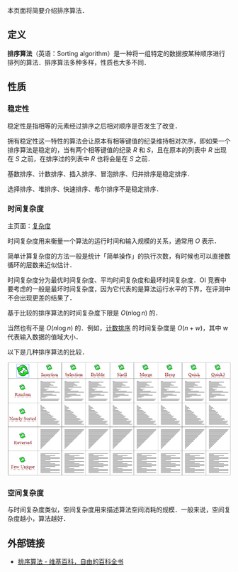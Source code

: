 本页面将简要介绍排序算法．

## 定义

**排序算法**（英语：Sorting algorithm）是一种将一组特定的数据按某种顺序进行排列的算法．排序算法多种多样，性质也大多不同．

## 性质

### 稳定性

稳定性是指相等的元素经过排序之后相对顺序是否发生了改变．

拥有稳定性这一特性的算法会让原本有相等键值的纪录维持相对次序，即如果一个排序算法是稳定的，当有两个相等键值的纪录 $R$ 和 $S$，且在原本的列表中 $R$ 出现在 $S$ 之前，在排序过的列表中 $R$ 也将会是在 $S$ 之前．

基数排序、计数排序、插入排序、冒泡排序、归并排序是稳定排序．

选择排序、堆排序、快速排序、希尔排序不是稳定排序．

### 时间复杂度

主页面：[复杂度](./complexity.md)

时间复杂度用来衡量一个算法的运行时间和输入规模的关系，通常用 $O$ 表示．

简单计算复杂度的方法一般是统计「简单操作」的执行次数，有时候也可以直接数循环的层数来近似估计．

时间复杂度分为最优时间复杂度、平均时间复杂度和最坏时间复杂度．OI 竞赛中要考虑的一般是最坏时间复杂度，因为它代表的是算法运行水平的下界，在评测中不会出现更差的结果了．

基于比较的排序算法的时间复杂度下限是 $O(n\log n)$ 的．

当然也有不是 $O(n\log n)$ 的．例如，[计数排序](./counting-sort.md) 的时间复杂度是 $O(n+w)$，其中 $w$ 代表输入数据的值域大小．

以下是几种排序算法的比较．

![几种排序算法的比较](images/sort-intro-1.apng)

### 空间复杂度

与时间复杂度类似，空间复杂度用来描述算法空间消耗的规模．一般来说，空间复杂度越小，算法越好．

## 外部链接

-   [排序算法 - 维基百科，自由的百科全书](https://zh.wikipedia.org/wiki/%E6%8E%92%E5%BA%8F%E7%AE%97%E6%B3%95)
